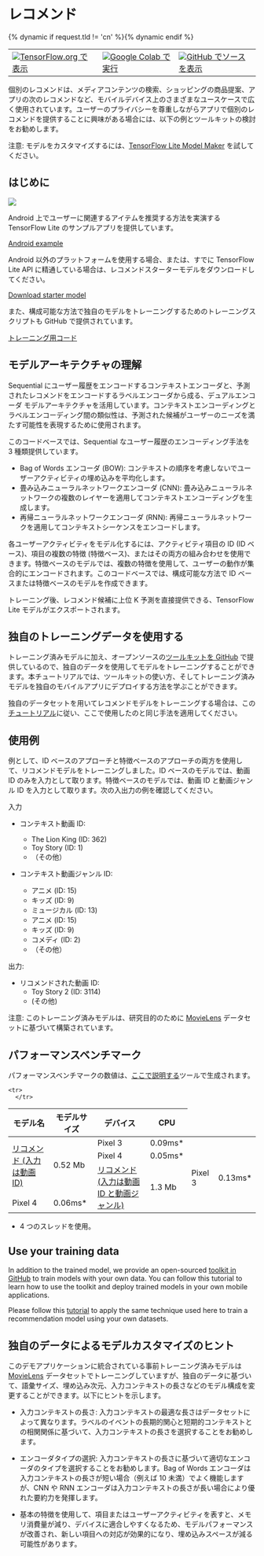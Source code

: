 # レコメンド

<table class="tfo-notebook-buttons" align="left">   <td>     <a target="_blank" href="https://www.tensorflow.org/lite/examples/recommendation/overview"><img src="https://www.tensorflow.org/images/tf_logo_32px.png">TensorFlow.org で表示</a>   </td>   {% dynamic if request.tld != 'cn' %}<td>     <a target="_blank" href="https://colab.research.google.com/github/tensorflow/examples/blob/master/lite/examples/recommendation/ml/ondevice_recommendation.ipynb"><img src="https://www.tensorflow.org/images/colab_logo_32px.png">Google Colab で実行</a>   </td>{% dynamic endif %}   <td>     <a target="_blank" href="https://github.com/tensorflow/examples/blob/master/lite/examples/recommendation/ml/ondevice_recommendation.ipynb"><img src="https://www.tensorflow.org/images/GitHub-Mark-32px.png">GitHub でソースを表示</a>   </td>
</table>

個別のレコメンドは、メディアコンテンツの検索、ショッピングの商品提案、アプリの次のレコメンドなど、モバイルデバイス上のさまざまなユースケースで広く使用されています。ユーザーのプライバシーを尊重しながらアプリで個別のレコメンドを提供することに興味がある場合には、以下の例とツールキットの検討をお勧めします。

注意: モデルをカスタマイズするには、[TensorFlow Lite Model Maker](https://www.tensorflow.org/lite/guide/model_maker) を試してください。

## はじめに


<img src="images/screenshot.gif" class="attempt-right" style="max-width: 300px">

Android 上でユーザーに関連するアイテムを推奨する方法を実演する TensorFlow Lite のサンプルアプリを提供しています。

<a class="button button-primary" href="https://github.com/tensorflow/examples/tree/master/lite/examples/recommendation/android">Android example</a>

Android 以外のプラットフォームを使用する場合、または、すでに TensorFlow Lite API に精通している場合は、レコメンドスターターモデルをダウンロードしてください。

<a class="button button-primary" href="https://storage.googleapis.com/download.tensorflow.org/models/tflite/recommendation/20200720/recommendation.tar.gz">Download starter model</a>

また、構成可能な方法で独自のモデルをトレーニングするためのトレーニングスクリプトも GitHub で提供されています。

<a class="button button-primary" href="https://github.com/tensorflow/examples/tree/master/lite/examples/recommendation/ml">トレーニング用コード</a>

## モデルアーキテクチャの理解

Sequential にユーザー履歴をエンコードするコンテキストエンコーダと、予測されたレコメンドをエンコードするラベルエンコーダから成る、デュアルエンコーダ モデルアーキテクチャを活用しています。コンテキストエンコーディングとラベルエンコーディング間の類似性は、予測された候補がユーザーのニーズを満たす可能性を表現するために使用されます。

このコードベースでは、Sequential なユーザー履歴のエンコーディング手法を 3 種類提供しています。

- Bag of Words エンコーダ (BOW): コンテキストの順序を考慮しないでユーザーアクティビティの埋め込みを平均化します。
- 畳み込みニューラルネットワークエンコーダ (CNN): 畳み込みニューラルネットワークの複数のレイヤーを適用してコンテキストエンコーディングを生成します。
- 再帰ニューラルネットワークエンコーダ (RNN): 再帰ニューラルネットワークを適用してコンテキストシーケンスをエンコードします。

各ユーザーアクティビティをモデル化するには、アクティビティ項目の ID (ID ベース)、項目の複数の特徴 (特徴ベース)、またはその両方の組み合わせを使用できます。特徴ベースのモデルでは、複数の特徴を使用して、ユーザーの動作が集合的にエンコードされます。このコードベースでは、構成可能な方法で ID ベースまたは特徴ベースのモデルを作成できます。

トレーニング後、レコメンド候補に上位 K 予測を直接提供できる、TensorFlow Lite モデルがエクスポートされます。

## 独自のトレーニングデータを使用する

トレーニング済みモデルに加え、オープンソースの[ツールキットを GitHub](https://github.com/tensorflow/examples/tree/master/lite/examples/recommendation/ml) で提供しているので、独自のデータを使用してモデルをトレーニングすることができます。本チュートリアルでは、ツールキットの使い方、そしてトレーニング済みモデルを独自のモバイルアプリにデプロイする方法を学ぶことができます。

独自のデータセットを用いてレコメンドモデルをトレーニングする場合は、この[チュートリアル](https://github.com/tensorflow/examples/tree/master/lite/examples/recommendation/ml/ondevice_recommendation.ipynb)に従い、ここで使用したのと同じ手法を適用してください。

## 使用例

例として、ID ベースのアプローチと特徴ベースのアプローチの両方を使用して、リコメンドモデルをトレーニングしました。ID ベースのモデルでは、動画 ID のみを入力として取ります。特徴ベースのモデルでは、動画 ID と動画ジャンル ID を入力として取ります。次の入出力の例を確認してください。

入力

- コンテキスト動画 ID:

    - The Lion King (ID: 362)
    - Toy Story (ID: 1)
    - （その他）

- コンテキスト動画ジャンル ID:

    - アニメ (ID: 15)
    - キッズ (ID: 9)
    - ミュージカル (ID: 13)
    - アニメ (ID: 15)
    - キッズ (ID: 9)
    - コメディ (ID: 2)
    - （その他）

出力:

- リコメンドされた動画 ID:
    - Toy Story 2 (ID: 3114)
    - (その他)

注意: このトレーニング済みモデルは、研究目的のために [MovieLens](https://grouplens.org/datasets/movielens/1m/) データセットに基づいて構築されています。

## パフォーマンスベンチマーク

パフォーマンスベンチマークの数値は、[ここで説明する](https://www.tensorflow.org/lite/performance/benchmarks)ツールで生成されます。

<table>
  <thead>
    <tr>
      <th>モデル名</th>
      <th>モデルサイズ</th>
      <th>デバイス</th>
      <th>CPU</th>
    </tr>
  </thead>
  <tbody>
    <tr>
      </tr>
<tr>
        <td rowspan="3">           <a href="https://storage.googleapis.com/download.tensorflow.org/models/tflite/recommendation/20200720/model.tar.gz">リコメンド (入力は動画 ID)</a>
</td>
        <td rowspan="3">       0.52 Mb</td>
        <td>Pixel 3</td>
        <td>0.09ms*</td>
      </tr>
       <tr>
         <td>Pixel 4</td>
        <td>0.05ms*</td>
      </tr>
    
    <tr>
      </tr>
<tr>
        <td rowspan="3">           <a href="https://storage.googleapis.com/download.tensorflow.org/models/tflite/recommendation/20210317/recommendation_cnn_i10i32o100.tflite">リコメンド (入力は動画 ID と動画ジャンル)</a>
</td>
        <td rowspan="3">           1.3 Mb</td>
        <td>Pixel 3</td>
        <td>0.13ms*</td>
      </tr>
       <tr>
         <td>Pixel 4 </td>
        <td>0.06ms*</td>
      </tr>
    
  </tbody>
</table>

* 4 つのスレッドを使用。

## Use your training data

In addition to the trained model, we provide an open-sourced [toolkit in GitHub](https://github.com/tensorflow/examples/tree/master/lite/examples/recommendation/ml) to train models with your own data. You can follow this tutorial to learn how to use the toolkit and deploy trained models in your own mobile applications.

Please follow this [tutorial](https://github.com/tensorflow/examples/tree/master/lite/examples/recommendation/ml/ondevice_recommendation.ipynb) to apply the same technique used here to train a recommendation model using your own datasets.

## 独自のデータによるモデルカスタマイズのヒント

このデモアプリケーションに統合されている事前トレーニング済みモデルは [MovieLens](https://grouplens.org/datasets/movielens/1m/) データセットでトレーニングしていますが、独自のデータに基づいて、語彙サイズ、埋め込み次元、入力コンテキストの長さなどのモデル構成を変更することができます。以下にヒントを示します。

- 入力コンテキストの長さ: 入力コンテキストの最適な長さはデータセットによって異なります。ラベルのイベントの長期的関心と短期的コンテキストとの相関関係に基づいて、入力コンテキストの長さを選択することをお勧めします。

- エンコーダタイプの選択: 入力コンテキストの長さに基づいて適切なエンコーダのタイプを選択することをお勧めします。Bag of Words エンコーダは入力コンテキストの長さが短い場合（例えば 10 未満）でよく機能しますが、CNN や RNN エンコーダは入力コンテキストの長さが長い場合により優れた要約力を発揮します。

- 基本の特徴を使用して、項目またはユーザーアクティビティを表すと、メモリ消費量が減り、デバイスに適合しやすくなるため、モデルパフォーマンスが改善され、新しい項目への対応が効果的になり、埋め込みスペースが減る可能性があります。
